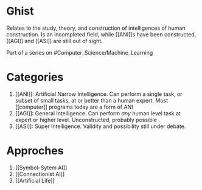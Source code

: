 # Ghist
Relates to the study, theory, and construction of intelligences of human construction. Is an incompleted field, while [[ANI]]s have been constructed, [[AGI]] and [[ASI]] are still out of sight.

Part of a series on #Computer_Science/Machine_Learning 

# Categories
1. [[ANI]]: Artificial Narrow Intelligence. Can perform a single task, or subset of small tasks, at or better than a human expert. Most [[computer]] programs today are a form of ANI
2. [[AGI]]: General Intelligence. Can perform *any* human level task at expert or higher level. Unconstructed, probably possible
3. [[ASI]]: Super Intelligence. Validity and possibility still under debate.

# Approches
1. [[Symbol-Sytem AI]]
2. [[Connectionist AI]]
3. [[Artificial Life]]